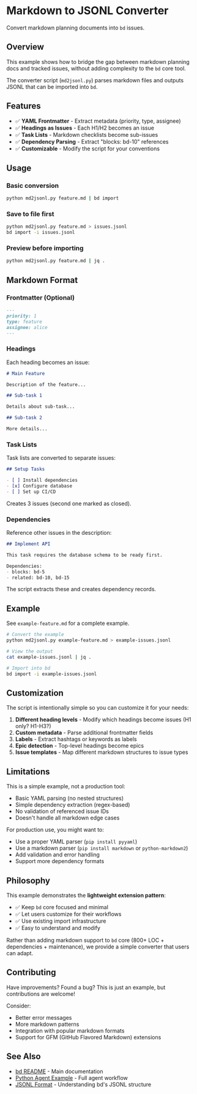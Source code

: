 # Markdown to JSONL Converter

Convert markdown planning documents into `bd` issues.

## Overview

This example shows how to bridge the gap between markdown planning docs and tracked issues, without adding complexity to the `bd` core tool.

The converter script (`md2jsonl.py`) parses markdown files and outputs JSONL that can be imported into `bd`.

## Features

- ✅ **YAML Frontmatter** - Extract metadata (priority, type, assignee)
- ✅ **Headings as Issues** - Each H1/H2 becomes an issue
- ✅ **Task Lists** - Markdown checklists become sub-issues
- ✅ **Dependency Parsing** - Extract "blocks: bd-10" references
- ✅ **Customizable** - Modify the script for your conventions

## Usage

### Basic conversion

```bash
python md2jsonl.py feature.md | bd import
```

### Save to file first

```bash
python md2jsonl.py feature.md > issues.jsonl
bd import -i issues.jsonl
```

### Preview before importing

```bash
python md2jsonl.py feature.md | jq .
```

## Markdown Format

### Frontmatter (Optional)

```markdown
---
priority: 1
type: feature
assignee: alice
---
```

### Headings

Each heading becomes an issue:

```markdown
# Main Feature

Description of the feature...

## Sub-task 1

Details about sub-task...

## Sub-task 2

More details...
```

### Task Lists

Task lists are converted to separate issues:

```markdown
## Setup Tasks

- [ ] Install dependencies
- [x] Configure database
- [ ] Set up CI/CD
```

Creates 3 issues (second one marked as closed).

### Dependencies

Reference other issues in the description:

```markdown
## Implement API

This task requires the database schema to be ready first.

Dependencies:
- blocks: bd-5
- related: bd-10, bd-15
```

The script extracts these and creates dependency records.

## Example

See `example-feature.md` for a complete example.

```bash
# Convert the example
python md2jsonl.py example-feature.md > example-issues.jsonl

# View the output
cat example-issues.jsonl | jq .

# Import into bd
bd import -i example-issues.jsonl
```

## Customization

The script is intentionally simple so you can customize it for your needs:

1. **Different heading levels** - Modify which headings become issues (H1 only? H1-H3?)
2. **Custom metadata** - Parse additional frontmatter fields
3. **Labels** - Extract hashtags or keywords as labels
4. **Epic detection** - Top-level headings become epics
5. **Issue templates** - Map different markdown structures to issue types

## Limitations

This is a simple example, not a production tool:

- Basic YAML parsing (no nested structures)
- Simple dependency extraction (regex-based)
- No validation of referenced issue IDs
- Doesn't handle all markdown edge cases

For production use, you might want to:
- Use a proper YAML parser (`pip install pyyaml`)
- Use a markdown parser (`pip install markdown` or `python-markdown2`)
- Add validation and error handling
- Support more dependency formats

## Philosophy

This example demonstrates the **lightweight extension pattern**:

- ✅ Keep `bd` core focused and minimal
- ✅ Let users customize for their workflows
- ✅ Use existing import infrastructure
- ✅ Easy to understand and modify

Rather than adding markdown support to `bd` core (800+ LOC + dependencies + maintenance), we provide a simple converter that users can adapt.

## Contributing

Have improvements? Found a bug? This is just an example, but contributions are welcome!

Consider:
- Better error messages
- More markdown patterns
- Integration with popular markdown formats
- Support for GFM (GitHub Flavored Markdown) extensions

## See Also

- [bd README](../../README.md) - Main documentation
- [Python Agent Example](../python-agent/) - Full agent workflow
- [JSONL Format](../../TEXT_FORMATS.md) - Understanding bd's JSONL structure
